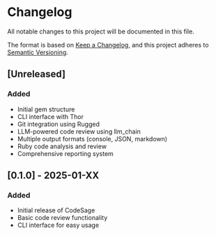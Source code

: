 # Changelog

All notable changes to this project will be documented in this file.

The format is based on [Keep a Changelog](https://keepachangelog.com/en/1.0.0/),
and this project adheres to [Semantic Versioning](https://semver.org/spec/v2.0.0.html).

## [Unreleased]

### Added
- Initial gem structure
- CLI interface with Thor
- Git integration using Rugged
- LLM-powered code review using llm_chain
- Multiple output formats (console, JSON, markdown)
- Ruby code analysis and review
- Comprehensive reporting system

## [0.1.0] - 2025-01-XX

### Added
- Initial release of CodeSage
- Basic code review functionality
- CLI interface for easy usage 